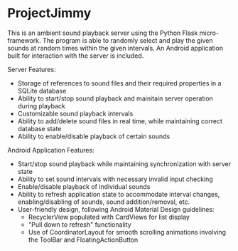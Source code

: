 # ProjectJimmy

This is an ambient sound playback server using the Python Flask micro-framework. 
The program is able to randomly select and play the given sounds at random times within the given intervals. 
An Android application built for interaction with the server is included.

Server Features:

- Storage of references to sound files and their required properties in a SQLite database
- Ability to start/stop sound playback and mainitain server operation during playback
- Customizable sound playback intervals
- Ability to add/delete sound files in real time, while maintaining correct database state
- Ability to enable/disable playback of certain sounds


Android Application Features:

- Start/stop sound playback while maintaining synchronization with server state
- Ability to set sound intervals with necessary invalid input checking
- Enable/disable playback of individual sounds
- Ability to refresh application state to accommodate interval changes, enabling/disabling of sounds, 
  sound addition/removal, etc.
- User-friendly design, following Android Material Design guidelines:
  - RecyclerView populated with CardViews for list display
  - "Pull down to refresh" functionality
  - Use of CoordinatorLayout for smooth scrolling animations involving the ToolBar and FloatingActionButton

